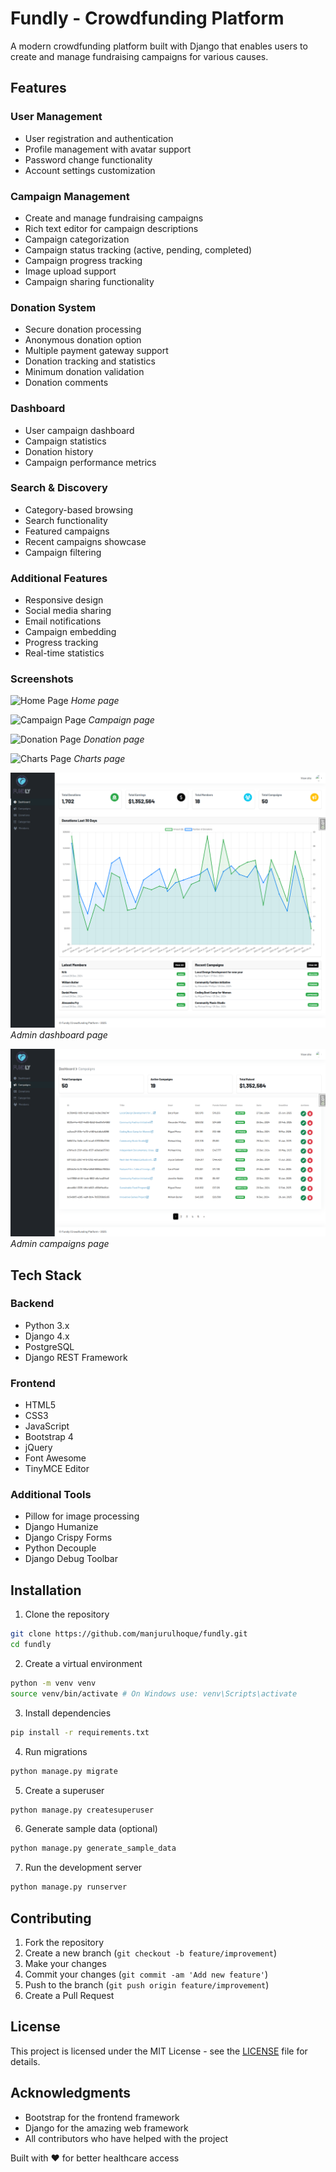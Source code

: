 # Fundly - Crowdfunding Platform

A modern crowdfunding platform built with Django that enables users to create and manage fundraising campaigns for various causes.

## Features

### User Management
- User registration and authentication
- Profile management with avatar support
- Password change functionality
- Account settings customization

### Campaign Management
- Create and manage fundraising campaigns
- Rich text editor for campaign descriptions
- Campaign categorization
- Campaign status tracking (active, pending, completed)
- Campaign progress tracking
- Image upload support
- Campaign sharing functionality

### Donation System
- Secure donation processing
- Anonymous donation option
- Multiple payment gateway support
- Donation tracking and statistics
- Minimum donation validation
- Donation comments

### Dashboard
- User campaign dashboard
- Campaign statistics
- Donation history
- Campaign performance metrics

### Search & Discovery
- Category-based browsing
- Search functionality
- Featured campaigns
- Recent campaigns showcase
- Campaign filtering

### Additional Features
- Responsive design
- Social media sharing
- Email notifications
- Campaign embedding
- Progress tracking
- Real-time statistics

### Screenshots

![Home Page](screenshots/home.png)
*Home page*

![Campaign Page](screenshots/campaign.png)
*Campaign page*

![Donation Page](screenshots/donation.png)
*Donation page*

![Charts Page](screenshots/charts.png)
*Charts page*

![Admin dashboard Page](screenshots/dashboard.png)
*Admin dashboard page*

![Admin campaigns Page](screenshots/campaigns.png)
*Admin campaigns page*

## Tech Stack

### Backend
- Python 3.x
- Django 4.x
- PostgreSQL
- Django REST Framework

### Frontend
- HTML5
- CSS3
- JavaScript
- Bootstrap 4
- jQuery
- Font Awesome
- TinyMCE Editor

### Additional Tools
- Pillow for image processing
- Django Humanize
- Django Crispy Forms
- Python Decouple
- Django Debug Toolbar

## Installation

1. Clone the repository
```bash
git clone https://github.com/manjurulhoque/fundly.git
cd fundly
```

2. Create a virtual environment
```bash
python -m venv venv
source venv/bin/activate # On Windows use: venv\Scripts\activate
```

3. Install dependencies
```bash
pip install -r requirements.txt
```

4. Run migrations
```bash
python manage.py migrate
```

5. Create a superuser
```bash
python manage.py createsuperuser
```

6. Generate sample data (optional)
```bash
python manage.py generate_sample_data
```

7. Run the development server
```bash
python manage.py runserver
```

## Contributing

1. Fork the repository
2. Create a new branch (`git checkout -b feature/improvement`)
3. Make your changes
4. Commit your changes (`git commit -am 'Add new feature'`)
5. Push to the branch (`git push origin feature/improvement`)
6. Create a Pull Request

## License

This project is licensed under the MIT License - see the [LICENSE](LICENSE) file for details.

## Acknowledgments

- Bootstrap for the frontend framework
- Django for the amazing web framework
- All contributors who have helped with the project

Built with ❤️ for better healthcare access

